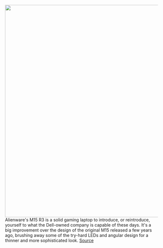 <img src='https://cdn.vox-cdn.com/thumbor/kWS5ghzt0ALR8WRnrzt9L1OBydw=/0x0:2040x1360/1200x800/filters:focal(983x480:1309x806)/cdn.vox-cdn.com/uploads/chorus_image/image/67551876/cfaulkner_200826_4165_0005.0.0.jpg' width='700px' /><br/>
Alienware's M15 R3 is a solid gaming laptop to introduce, or reintroduce, yourself to what the Dell-owned company is capable of these days. It's a big improvement over the design of the original M15 released a few years ago, brushing away some of the try-hard LEDs and angular design for a thinner and more sophisticated look.
<a href='https://www.theverge.com/21459895/alienware-m15-r3-gaming-laptop-review-intel-rtx-nvidia-15-inch'> Source <a/>